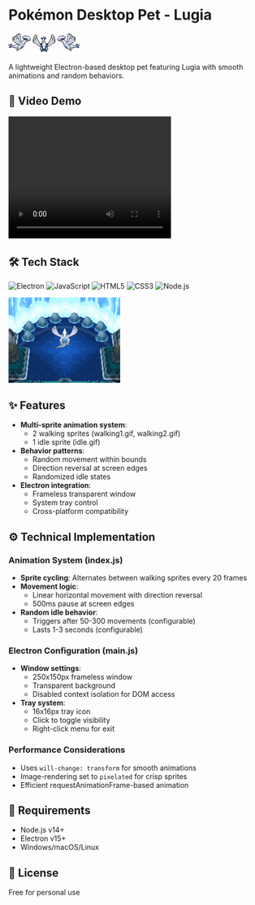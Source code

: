 # Pokémon Desktop Pet - Lugia

![Lugia Walking 1](assets/walking1.gif) ![Lugia Idle](assets/idle.gif) ![Lugia Walking 2](assets/walking2.gif)

A lightweight Electron-based desktop pet featuring Lugia with smooth animations and random behaviors.

## 🎥 Video Demo
<video width="320" height="240" controls>
  <source src="assets/lugia-demo.mp4" type="video/mp4">
  Your browser does not support the video tag.
</video>

## 🛠 Tech Stack

![Electron](https://img.shields.io/badge/Electron-2B2E3A?style=for-the-badge&logo=electron&logoColor=white)
![JavaScript](https://img.shields.io/badge/JavaScript-ES6+-F7DF1E?style=for-the-badge&logo=javascript&logoColor=black)
![HTML5](https://img.shields.io/badge/HTML5-E34F26?style=for-the-badge&logo=html5&logoColor=white)
![CSS3](https://img.shields.io/badge/CSS3-1572B6?style=for-the-badge&logo=css3&logoColor=white)
![Node.js](https://img.shields.io/badge/Node.js-14+-339933?style=for-the-badge&logo=node.js&logoColor=white)

![Lugia Idle](assets/lugia-pokemon.gif)

## ✨ Features

- **Multi-sprite animation system**:
  - 2 walking sprites (walking1.gif, walking2.gif)
  - 1 idle sprite (idle.gif)
- **Behavior patterns**:
  - Random movement within bounds
  - Direction reversal at screen edges
  - Randomized idle states
- **Electron integration**:
  - Frameless transparent window
  - System tray control
  - Cross-platform compatibility

## ⚙️ Technical Implementation

### Animation System (index.js)

- **Sprite cycling**: Alternates between walking sprites every 20 frames
- **Movement logic**:
  - Linear horizontal movement with direction reversal
  - 500ms pause at screen edges
- **Random idle behavior**:
  - Triggers after 50-300 movements (configurable)
  - Lasts 1-3 seconds (configurable)

### Electron Configuration (main.js)

- **Window settings**:
  - 250x150px frameless window
  - Transparent background
  - Disabled context isolation for DOM access
- **Tray system**:
  - 16x16px tray icon
  - Click to toggle visibility
  - Right-click menu for exit

### Performance Considerations

- Uses `will-change: transform` for smooth animations
- Image-rendering set to `pixelated` for crisp sprites
- Efficient requestAnimationFrame-based animation

## 📌 Requirements

- Node.js v14+
- Electron v15+
- Windows/macOS/Linux

## 📜 License

Free for personal use
